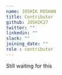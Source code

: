 ```yaml
---
name: JOSHIK ROSHAN
title: Contributor
github: JOSHIK27
twitter: ""
linkedin: ""
slack: ""
joining_date: ""
role : contributor
---
```


Still waiting for this
